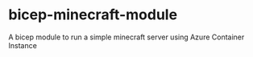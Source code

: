 # bicep-minecraft-module
A bicep module to run a simple minecraft server using Azure Container Instance
